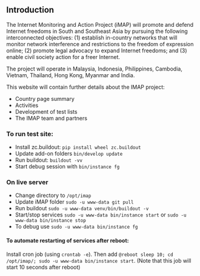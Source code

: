## Introduction
The Internet Monitoring and Action Project (iMAP) will promote and defend Internet freedoms in South and Southeast Asia by pursuing the following interconnected objectives: (1) establish in-country networks that will monitor network interference and restrictions to the freedom of expression online; (2) promote legal advocacy to expand Internet freedoms; and (3) enable civil society action for a freer Internet.

The project will operate in Malaysia, Indonesia, Philippines, Cambodia, Vietnam, Thailand, Hong Kong, Myanmar and India.

This website will contain further details about the IMAP project: 
* Country page summary
* Activities
* Development of test lists
* The IMAP team and partners

### To run test site:
- Install zc.buildout: `pip install wheel zc.buildout`
- Update add-on folders `bin/develop update`
- Run buildout: `buildout -vv`
- Start debug session with `bin/instance fg` 

### On live server
- Change directory to `/opt/imap`
- Update iMAP folder `sudo -u www-data git pull`
- Run buildout `sudo -u www-data venv/bin/buildout -v`
- Start/stop services `sudo -u www-data bin/instance start` or `sudo -u www-data bin/instance stop`
- To debug use `sudo -u www-data bin/instance fg`

#### To automate restarting of services after reboot:
 Install cron job (using `crontab -e`). Then add `@reboot sleep 10; cd /opt/imap/; sudo -u www-data bin/instance start`.
(Note that this job will start 10 seconds after reboot)
